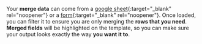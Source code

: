 Your __merge data__ can come from a [google sheet](https://www.google.com/sheets/about/){:target="_blank" rel="noopener"} or a [form](https://www.google.com/forms/about/){:target="_blank" rel="noopener"}. Once loaded, you can filter it to ensure you are only merging the __rows that you need__. __Merged fields__ will be highlighted on the template, so you can make sure your output looks exactly the way __you want it to__.